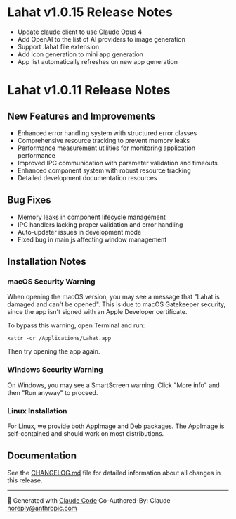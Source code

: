 # Lahat v1.0.15 Release Notes
- Update claude client to use Claude Opus 4
- Add OpenAI to the list of AI providers to image generation
- Support .lahat file extension
- Add icon generation to mini app generation
- App list automatically refreshes on new app generation

# Lahat v1.0.11 Release Notes

## New Features and Improvements

- Enhanced error handling system with structured error classes
- Comprehensive resource tracking to prevent memory leaks
- Performance measurement utilities for monitoring application performance
- Improved IPC communication with parameter validation and timeouts
- Enhanced component system with robust resource tracking
- Detailed development documentation resources

## Bug Fixes

- Memory leaks in component lifecycle management
- IPC handlers lacking proper validation and error handling
- Auto-updater issues in development mode
- Fixed bug in main.js affecting window management

## Installation Notes

### macOS Security Warning

When opening the macOS version, you may see a message that "Lahat is damaged and can't be opened". This is due to macOS Gatekeeper security, since the app isn't signed with an Apple Developer certificate.

To bypass this warning, open Terminal and run:

```
xattr -cr /Applications/Lahat.app
```

Then try opening the app again.

### Windows Security Warning

On Windows, you may see a SmartScreen warning. Click "More info" and then "Run anyway" to proceed.

### Linux Installation

For Linux, we provide both AppImage and Deb packages. The AppImage is self-contained and should work on most distributions.

## Documentation

See the [CHANGELOG.md](https://github.com/NerdNest-Engineering/lahat/blob/main/CHANGELOG.md) file for detailed information about all changes in this release.

---

🤖 Generated with [Claude Code](https://claude.ai/code)
Co-Authored-By: Claude <noreply@anthropic.com>